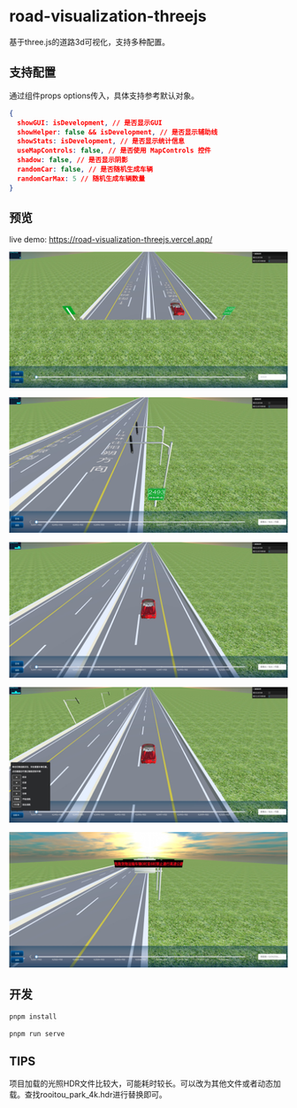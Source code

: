 # road-visualization-threejs

基于three.js的道路3d可视化，支持多种配置。

## 支持配置

通过组件props options传入，具体支持参考默认对象。

```json
{
  showGUI: isDevelopment, // 是否显示GUI
  showHelper: false && isDevelopment, // 是否显示辅助线
  showStats: isDevelopment, // 是否显示统计信息
  useMapControls: false, // 是否使用 MapControls 控件
  shadow: false, // 是否显示阴影
  randomCar: false, // 是否随机生成车辆
  randomCarMax: 5 // 随机生成车辆数量
}
```

## 预览

live demo: <https://road-visualization-threejs.vercel.app/>

![ScS99v](https://raw.githubusercontent.com/jiangwenyang/graphbed/master/uPic/ScS99v.jpg)

![lRgqXB](https://raw.githubusercontent.com/jiangwenyang/graphbed/master/uPic/lRgqXB.jpg)

![o5VzTI](https://raw.githubusercontent.com/jiangwenyang/graphbed/master/uPic/o5VzTI.jpg)

![DwPGp8](https://raw.githubusercontent.com/jiangwenyang/graphbed/master/uPic/DwPGp8.jpg)

![DMGSTX](https://raw.githubusercontent.com/jiangwenyang/graphbed/master/uPic/DMGSTX.jpg)

## 开发

```bash
pnpm install
```

```bash
pnpm run serve
```

## TIPS

项目加载的光照HDR文件比较大，可能耗时较长。可以改为其他文件或者动态加载。查找rooitou_park_4k.hdr进行替换即可。
